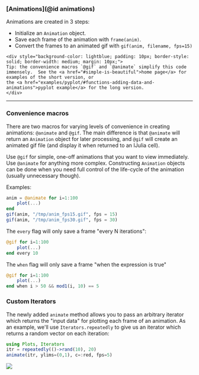 
### [Animations](@id animations)

Animations are created in 3 steps:

- Initialize an `Animation` object.
- Save each frame of the animation with `frame(anim)`.
- Convert the frames to an animated gif with `gif(anim, filename, fps=15)`

```@raw html
<div style="background-color: lightblue; padding: 10px; border-style: solid; border-width: medium; margin: 10px;">
Tip: the convenience macros `@gif` and `@animate` simplify this code immensely.  See the <a href="#simple-is-beautiful">home page</a> for examples of the short version, or
the <a href="examples/pyplot/#functions-adding-data-and-animations">pyplot example</a> for the long version.
</div>
```

---

### Convenience macros

There are two macros for varying levels of convenience in creating animations: `@animate` and `@gif`.  The main difference is that `@animate` will return an `Animation` object for later processing, and `@gif` will create an animated gif file (and display it when returned to an IJulia cell).

Use `@gif` for simple, one-off animations that you want to view immediately.  Use `@animate` for anything more complex.  Constructing `Animation` objects can be done when you need full control of the life-cycle of the animation (usually unnecessary though).

Examples:

```julia
anim = @animate for i=1:100
    plot(...)
end
gif(anim, "/tmp/anim_fps15.gif", fps = 15)
gif(anim, "/tmp/anim_fps30.gif", fps = 30)
```

The `every` flag will only save a frame "every N iterations":

```julia
@gif for i=1:100
	plot(...)
end every 10
```

The `when` flag will only save a frame "when the expression is true"

```julia
@gif for i=1:100
	plot(...)
end when i > 50 && mod1(i, 10) == 5
```

### Custom Iterators

The newly added `animate` method allows you to pass an arbitrary iterator which returns
the "input data" for plotting each frame of an animation.  As an example, we'll use
`Iterators.repeatedly` to give us an iterator which returns a random vector on each iteration:

```julia
using Plots, Iterators
itr = repeatedly(()->rand(10), 20)
animate(itr, ylims=(0,1), c=:red, fps=5)
```

![](https://raw.githubusercontent.com/JuliaPlots/PlotReferenceImages.jl/master/PlotDocs/animations/rand_anim.png)

